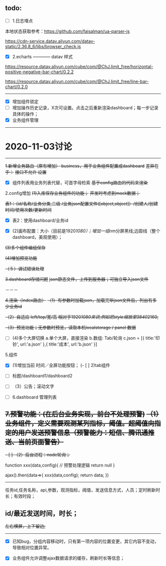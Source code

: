 ## todo:

- [ ] 1.日志埋点

本地状态获取参考：https://github.com/faisalman/ua-parser-js

https://cdn-service.datav.aliyun.com/datav-static/2.36.8_6/libs/browser_check.js


- [x] 2.echarts ———— datav 样式

https://resource.datav.aliyun.com/cube/com/@ChJ.limit_free/horizontal-positive-negative-bar-chart/0.2.2

https://resource.datav.aliyun.com/cube/com/@ChJ.limit_free/line-bar-chart/0.2.0

---

- [x] 增加组件锁定
- [ ] 增加操作历史记录，X次可设置。点击之后重新渲染dashboard；每一步记录具体的操作；
- [x] 业务组件管理

-----

# 2020-11-03讨论

---
~~1.新增业务路由（原有增加） business，用于业务组件配置成dashboard~~
~~差异在于：~~
~~接口不允许 设置~~
- [x] 组件列表用业务列表代替，可首字母检索
~~基于config路由的代码来渲染~~

2.config增加
~~(1)入库保存业务组件的功能；~~
~~开发时考虑到mock数据；~~

~~表1：（id/名称/业务分类,二级 /业务json配置文件([object,object]）/创建人/创建时间/使用次数/更新时间~~

- [x] 表2：使用dashboard/业务id

- [x] (2)画布配置：大小（目前是1920*1080）；增加一组n*m分屏黑线;边距线（整个dashboard，美观使用）；

 
~~(3)多个组件编组保存~~

~~(4)增加预览功能~~

~~（５）调试错误处理~~

~~3.dashboard存储问题~~
 ~~json静态文件，上传到服务器；可独立导入json文件~~

－－－

~~4.渲染（index路由）~~
~~（1）有参数时加载json，加载完毕json文件后，列出有多少业务id~~

~~（2）自适应 left/top/宽/高 相对于1920*1080来讲;例如把style缩放至3840*2160;~~

~~（3）预览功能；无参数时预览，读取本机localstorage  / panel 数据~~

- [ ] (4)多个大屏切换
 a.单个大屏，直接渲染
 b.数组: Tab/轮询
  c.json = [{
	title:'印钞',
	url:'a.json'
 },{
	title:'成本',
	url:'b.json'
 }]

5.组件
- [x] (1)增加当前 时间／全屏功能按钮；
(- [ ] 2)tab组件

- [ ] 标题/dashboard1/dashboard2
- [ ] （3）公告；滚动文字

- [ ] 6.dashboard 管理列表

~~7.预警功能：(在后台业务实现，前台不处理预警)~~
~~（1）业务组件，定义需要观测某列指标，阈值。超阈值向指定的用户发送预警信息（预警能力：短信、腾讯通推送、当前页面警告）~~
---

~~- [ ] （2）后台进程：node轮询；~~

function xxx(data,config){
  // 预警处理逻辑
  return null
}

ajax().then(data=>{
	xxx(data,config);
	return data;
})

---

任务id,任务名称，api,参数，观测指标，阈值，发送信息方式，人员；定时刷新时长；有效时段；

id/最近发送时间，时长； 
---

~~左右横屏，上下留边;~~

---

- [x] 已知bug，分组内容移动时，只有第一项内容的位置变更，其它内容不变动，导致相对位置异常。

 
- [x] 业务组件允许调整ajax数据请求的缓存，刷新时长等信息；